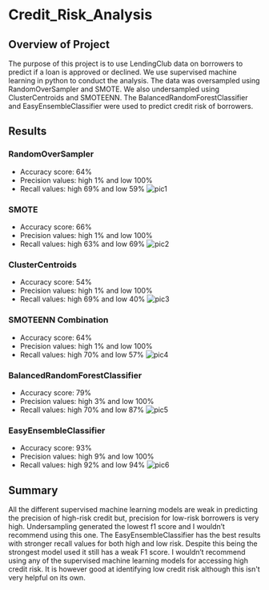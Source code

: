 # Credit_Risk_Analysis

## Overview of Project
The purpose of this project is to use LendingClub data on borrowers to predict if a loan is approved or declined. We use supervised machine learning in python to conduct the analysis. The data was oversampled using RandomOverSampler and SMOTE. We also undersampled using ClusterCentroids and SMOTEENN. The BalancedRandomForestClassifier and EasyEnsembleClassifier were used to predict credit risk of borrowers.

## Results
### RandomOverSampler 
* Accuracy score: 64%
* Precision values: high 1% and low 100%
* Recall values: high 69% and low 59%
![pic1](https://user-images.githubusercontent.com/103381098/183312433-9c13973a-d90a-4fd6-b796-2c6b3236e9e1.png)

### SMOTE 
* Accuracy score: 66%
* Precision values: high 1% and low 100%
* Recall values: high 63% and low 69%
![pic2](https://user-images.githubusercontent.com/103381098/183312440-107aaba0-21cb-4b5e-be0e-17a469168327.png)

### ClusterCentroids 
* Accuracy score: 54%
* Precision values: high 1% and low 100%
* Recall values: high 69% and low 40%
![pic3](https://user-images.githubusercontent.com/103381098/183312447-dd05e798-1970-4f21-b2f6-354f54817e4a.png)

### SMOTEENN Combination 
* Accuracy score: 64%
* Precision values: high 1% and low 100%
* Recall values: high 70% and low 57%
![pic4](https://user-images.githubusercontent.com/103381098/183312452-aba58351-87ec-46a8-aed3-9b3baa367008.png)

### BalancedRandomForestClassifier
* Accuracy score: 79%
* Precision values: high 3% and low 100%
* Recall values: high 70% and low 87%
![pic5](https://user-images.githubusercontent.com/103381098/184502188-b99e1137-e958-41a4-9e2d-b826b7c98dd1.png)

### EasyEnsembleClassifier
* Accuracy score: 93%
* Precision values: high 9% and low 100%
* Recall values: high 92% and low 94%
![pic6](https://user-images.githubusercontent.com/103381098/184502229-18e0b1e8-b6c8-4960-9cb7-b1fd7bc1abee.png)


## Summary
All the different supervised machine learning models are weak in predicting the precision of high-risk credit but, precision for low-risk borrowers is very high. Undersampling generated the lowest f1 score and I wouldn’t recommend using this one. The EasyEnsembleClassifier has the best results with stronger recall values for both high and low risk. Despite this being the strongest model used it still has a weak F1 score. I wouldn’t recommend using any of the supervised machine learning models for accessing high credit risk. It is however good at identifying low credit risk although this isn't very helpful on its own.
